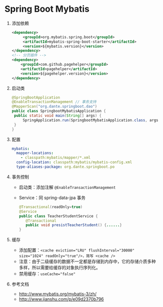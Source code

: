 # Spring Boot Mybatis

1. 添加依赖

   ```xml
   <dependency>
     	<groupId>org.mybatis.spring.boot</groupId>
     	<artifactId>mybatis-spring-boot-starter</artifactId>
     	<version>${mybatis.version}</version>
   </dependency>
   <!-- 分页插件 -->
   <dependency>
       <groupId>com.github.pagehelper</groupId>
       <artifactId>pagehelper</artifactId>
       <version>${pagehelper.version}</version>
   </dependency>
   ```

2. 启动类

   ```java
   @SpringBootApplication
   @EnableTransactionManagement	// 事务支持
   @MapperScan("org.dante.springboot.dao")
   public class SpringbootMybatisApplication {
   	public static void main(String[] args) {
   		SpringApplication.run(SpringbootMybatisApplication.class, args);
   	}
   }
   ```

3. 配置

   ```yaml
   mybatis:
     mapper-locations:
       - classpath:mybatis/mapper/*.xml
     config-location: classpath:mybatis/mybatis-config.xml
     type-aliases-package: org.dante.springboot.po
   ```

4. 事务控制

   - 启动类：添加注解 `@EnableTransactionManagement`

   - Service：同 spring-data-jpa 事务

     ```java
     @Transactional(readOnly=true)
     @Service
     public class TeacherStudentService {
     	@Transactional
     	public void presistTeacherStudent() {......}
     }
     ```

5. 缓存
	- 添加配置：`<cache eviction="LRU" flushInterval="30000" size="1024" readOnly="true"/>，简写 <cache />`
	- 注意：由于二级缓存的数据不一定都是存储到内存中，它的存储介质多种多样，所以需要给缓存的对象执行序列化。
	- 禁用缓存：`useCache="false"`

6. 参考文档

   - http://www.mybatis.org/mybatis-3/zh/
   - http://www.jianshu.com/p/e09d2370b796